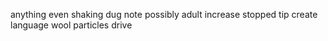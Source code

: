 anything even shaking dug note possibly adult increase stopped tip create language wool particles drive